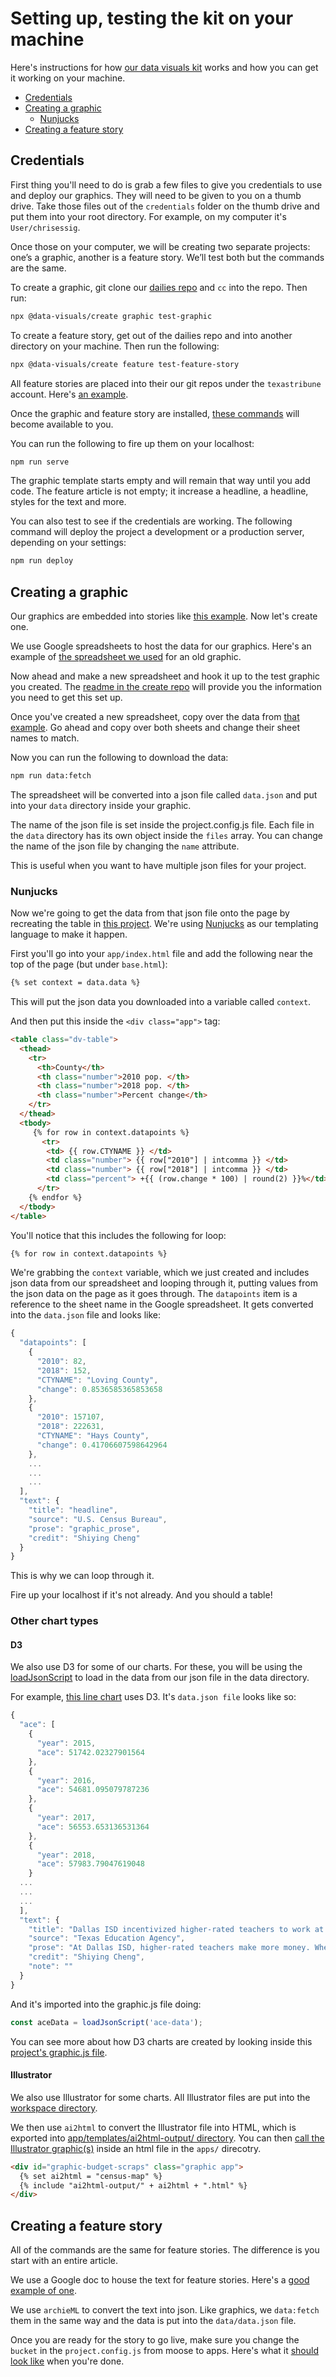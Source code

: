# Setting up, testing the kit on your machine

Here's instructions for how [our data visuals kit](https://github.com/texastribune/data-visuals-create) works and how you can get it working on your machine.

<!-- START doctoc generated TOC please keep comment here to allow auto update -->
<!-- DON'T EDIT THIS SECTION, INSTEAD RE-RUN doctoc TO UPDATE -->


- [Credentials](#credentials)
- [Creating a graphic](#creating-a-graphic)
  - [Nunjucks](#nunjucks)
- [Creating a feature story](#creating-a-feature-story)

<!-- END doctoc generated TOC please keep comment here to allow auto update -->

## Credentials

First thing you'll need to do is grab a few files to give you credentials to use and deploy our graphics. They will need to be given to you on a thumb drive. Take those files out of the `credentials` folder on the thumb drive and put them into your root directory. For example, on my computer it's `User/chrisessig`.

Once those on your computer, we will be creating two separate projects: one’s a graphic, another is a feature story. We’ll test both but the commands are the same.

To create a graphic, git clone our [dailies repo](https://github.com/texastribune/newsapps-dailies) and `cc` into the repo. Then run:

```sh
npx @data-visuals/create graphic test-graphic
```

To create a feature story, get out of the dailies repo and into another directory on your machine. Then run the following:

```sh
npx @data-visuals/create feature test-feature-story
```

All feature stories are placed into their our git repos under the `texastribune` account. Here's [an example](https://github.com/texastribune/feature-asset-forfeiture-2019-05).

Once the graphic and feature story are installed, [these commands](https://github.com/texastribune/data-visuals-create#available-commands) will become available to you.

You can run the following to fire up them on your localhost:

```sh
npm run serve
```

The graphic template starts empty and will remain that way until you add code. The feature article is not empty; it increase a headline, a headline, styles for the text and more.

You can also test to see if the credentials are working. The following command will deploy the project a development or a production server, depending on your settings:

```sh
npm run deploy
```

## Creating a graphic

Our graphics are embedded into stories like [this example](https://www.texastribune.org/2019/04/18/dallas-fort-worth-metro-area-saw-biggest-2018-texas-population-growth/). Now let's create one.

We use Google spreadsheets to host the data for our graphics. Here's an example of [the spreadsheet we used](https://docs.google.com/spreadsheets/d/102dLzZtUAD-kCcXIWKTnzbMM0KKhwlmE4WIVmKwSPWU/edit#gid=0) for an old graphic.

Now ahead and make a new spreadsheet and hook it up to the test graphic you created. The [readme in the create repo](https://github.com/texastribune/data-visuals-create#how-to-work-with-google-doc-and-google-sheet-files) will provide you the information you need to get this set up.

Once you've created a new spreadsheet, copy over the data from [that example](https://docs.google.com/spreadsheets/d/102dLzZtUAD-kCcXIWKTnzbMM0KKhwlmE4WIVmKwSPWU/edit#gid=0). Go ahead and copy over both sheets and change their sheet names to match.

Now you can run the following to download the data:

```sh
npm run data:fetch
```

The spreadsheet will be converted into a json file called `data.json` and put into your `data` directory inside your graphic.

The name of the json file is set inside the project.config.js file. Each file in the `data` directory has its own object inside the `files` array. You can change the name of the json file by changing the `name` attribute.

This is useful when you want to have multiple json files for your project. 

### Nunjucks

Now we're going to get the data from that json file onto the page by recreating the table in [this project](https://github.com/texastribune/newsapps-dailies/blob/master/graphic-census-data-table-2019-04/app/index.html). We're using [Nunjucks](https://mozilla.github.io/nunjucks/) as our templating language to make it happen.

First you'll go into your `app/index.html` file and add the following near the top of the page (but under `base.html`):

```html
{% set context = data.data %}
```

This will put the json data you downloaded into a variable called `context`.

And then put this inside the `<div class="app">` tag:

```html
<table class="dv-table">
  <thead>
    <tr> 
      <th>County</th>
      <th class="number">2010 pop. </th>
      <th class="number">2018 pop. </th>
      <th class="number">Percent change</th>
    </tr>
  </thead>
  <tbody>
     {% for row in context.datapoints %}
       <tr>
        <td> {{ row.CTYNAME }} </td>
        <td class="number"> {{ row["2010"] | intcomma }} </td>
        <td class="number"> {{ row["2018"] | intcomma }} </td>
        <td class="percent"> +{{ (row.change * 100) | round(2) }}%</td>
      </tr>
    {% endfor %}
  </tbody>
</table>
```

You'll notice that this includes the following for loop:

```html
{% for row in context.datapoints %}
```

We're grabbing the `context` variable, which we just created and includes json data from our spreadsheet and looping through it, putting values from the json data on the page as it goes through. The `datapoints` item is a reference to the sheet name in the Google spreadsheet. It gets converted into the `data.json` file and looks like:

```js
{
  "datapoints": [
    {
      "2010": 82,
      "2018": 152,
      "CTYNAME": "Loving County",
      "change": 0.8536585365853658
    },
    {
      "2010": 157107,
      "2018": 222631,
      "CTYNAME": "Hays County",
      "change": 0.41706607598642964
    },
    ...
    ...
    ...
  ],
  "text": {
    "title": "headline",
    "source": "U.S. Census Bureau",
    "prose": "graphic_prose",
    "credit": "Shiying Cheng"
  }
}
```

This is why we can loop through it.

Fire up your localhost if it's not already. And you should a table!

### Other chart types

#### D3

We also use D3 for some of our charts. For these, you will be using the [loadJsonScript](https://github.com/texastribune/newsapps-dailies/blob/master/graphic-dallas-teacher-pay-2019-03/app/scripts/utils/load-json-script.js) to load in the data from our json file in the data directory.

For example, [this line chart](https://www.texastribune.org/2019/04/18/dallas-fort-worth-metro-area-saw-biggest-2018-texas-population-growth/) uses D3. It's `data.json file` looks like so:

```js
{
  "ace": [
    {
      "year": 2015,
      "ace": 51742.02327901564
    },
    {
      "year": 2016,
      "ace": 54681.095079787236
    },
    {
      "year": 2017,
      "ace": 56553.653136531364
    },
    {
      "year": 2018,
      "ace": 57983.79047619048
    }
  ...
  ...
  ...
  ],
  "text": {
    "title": "Dallas ISD incentivized higher-rated teachers to work at low-performing schools",
    "source": "Texas Education Agency",
    "prose": "At Dallas ISD, higher-rated teachers make more money. When the district implemented the first iteration of the Accelerating Campus Excellence, also known as ACE,  program at seven schools in 2015-16, bonuses helped lure more higher-paid teachers to those underperforming schools.",
    "credit": "Shiying Cheng",
    "note": ""
  }
}
```

And it's imported into the graphic.js file doing:

```js
const aceData = loadJsonScript('ace-data');
```

You can see more about how D3 charts are created by looking inside this [project's graphic.js file](https://github.com/texastribune/newsapps-dailies/blob/master/graphic-dallas-teacher-pay-2019-03/app/scripts/graphic.js).


#### Illustrator

We also use Illustrator for some charts. All Illustrator files are put into the [workspace directory](https://github.com/texastribune/newsapps-dailies/tree/master/graphic-census-data-table-2019-04/workspace).

We then use `ai2html` to convert the Illustrator file into HTML, which is exported into [app/templates/ai2html-output/ directory](https://github.com/texastribune/newsapps-dailies/tree/master/graphic-census-data-table-2019-04/app/templates/ai2html-output). You can then [call the Illustrator graphic(s)](https://github.com/texastribune/newsapps-dailies/blob/master/graphic-census-data-table-2019-04/app/map.html#L7) inside an html file in the `apps/` direcotry. 

```html
<div id="graphic-budget-scraps" class="graphic app">
  {% set ai2html = "census-map" %}
  {% include "ai2html-output/" + ai2html + ".html" %}
</div>
```

## Creating a feature story

All of the commands are the same for feature stories. The difference is you start with an entire article.

We use a Google doc to house the text for feature stories. Here's a [good example of one](https://docs.google.com/document/d/1CLKjPANEVPMOMPdjX-nrw8DetFXe__zPWeaqx8iQCZs/edit).

We use `archieML` to  convert the text into json. Like graphics, we `data:fetch` them in the same way and the data is put into the `data/data.json` file.

Once you are ready for the story to go live, make sure you change the `bucket` in the `project.config.js` from moose to apps. Here's what it [should look like](https://github.com/texastribune/feature-asset-forfeiture-2019-05/blob/master/project.config.js#L14) when you're done.